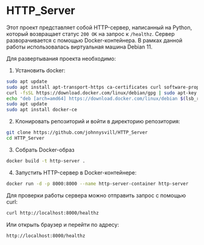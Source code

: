 # HTTP_Server

Этот проект представляет собой HTTP-сервер, написанный на Python, который возвращает статус `200 OK` на запрос к `/healthz`. Сервер разворачивается с помощью Docker-контейнера. В рамках данной работы использовалась виртуальная машина Debian 11.

Для развертывания проекта необходимо:
1. Установить docker:
```bash
sudo apt update
sudo apt install apt-transport-https ca-certificates curl software-properties-common
curl -fsSL https://download.docker.com/linux/debian/gpg | sudo apt-key add -
echo "deb [arch=amd64] https://download.docker.com/linux/debian $(lsb_release -cs) stable" | sudo tee /etc/apt/sources.list.d/docker.list
sudo apt update
sudo apt install docker-ce
```
2. Клонировать репозиторий и войти в директорию репозитория:
```bash
git clone https://github.com/johnnysvill/HTTP_Server
cd HTTP_Server
```
3. Собрать Docker-образ
```bash
docker build -t http-server .
```
4. Запустить HTTP-сервер в Docker-контейнере:
```bash
docker run -d -p 8000:8000 --name http-server-container http-server
```

Для проверки работы сервера можно отправить запрос с помощью curl:
```bash
curl http://localhost:8000/healthz
```
Или открыть браузер и перейти по адресу:
```bash
http://localhost:8000/healthz
```
